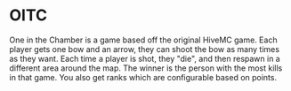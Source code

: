 # OITC
One in the Chamber is a game based off the original HiveMC game.
Each player gets one bow and an arrow, they can shoot the bow as many times as they want.
Each time a player is shot, they "die", and then respawn in a different area around the map. 
The winner is the person with the most kills in that game.
You also get ranks which are configurable based on points.
